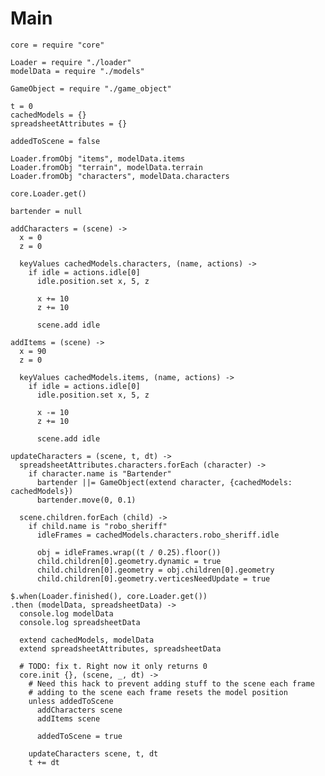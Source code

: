 Main
====

    core = require "core"

    Loader = require "./loader"
    modelData = require "./models"

    GameObject = require "./game_object"

    t = 0
    cachedModels = {}
    spreadsheetAttributes = {}

    addedToScene = false

    Loader.fromObj "items", modelData.items
    Loader.fromObj "terrain", modelData.terrain
    Loader.fromObj "characters", modelData.characters

    core.Loader.get()

    bartender = null

    addCharacters = (scene) ->
      x = 0
      z = 0

      keyValues cachedModels.characters, (name, actions) ->
        if idle = actions.idle[0]
          idle.position.set x, 5, z

          x += 10
          z += 10

          scene.add idle

    addItems = (scene) ->
      x = 90
      z = 0

      keyValues cachedModels.items, (name, actions) ->
        if idle = actions.idle[0]
          idle.position.set x, 5, z

          x -= 10
          z += 10

          scene.add idle

    updateCharacters = (scene, t, dt) ->
      spreadsheetAttributes.characters.forEach (character) ->
        if character.name is "Bartender"
          bartender ||= GameObject(extend character, {cachedModels: cachedModels})
          bartender.move(0, 0.1)
        
      scene.children.forEach (child) ->
        if child.name is "robo_sheriff"
          idleFrames = cachedModels.characters.robo_sheriff.idle
          
          obj = idleFrames.wrap((t / 0.25).floor())
          child.children[0].geometry.dynamic = true
          child.children[0].geometry = obj.children[0].geometry
          child.children[0].geometry.verticesNeedUpdate = true
        
    $.when(Loader.finished(), core.Loader.get())
    .then (modelData, spreadsheetData) ->
      console.log modelData
      console.log spreadsheetData

      extend cachedModels, modelData
      extend spreadsheetAttributes, spreadsheetData

      # TODO: fix t. Right now it only returns 0
      core.init {}, (scene, _, dt) ->
        # Need this hack to prevent adding stuff to the scene each frame
        # adding to the scene each frame resets the model position
        unless addedToScene
          addCharacters scene
          addItems scene

          addedToScene = true

        updateCharacters scene, t, dt
        t += dt
